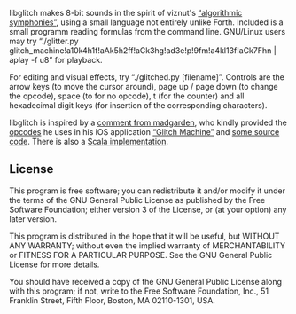 libglitch makes 8-bit sounds in the spirit of viznut's [“algorithmic symphonies”][1], using a small language not entirely unlike Forth. Included is a small programm reading formulas from the command line. GNU/Linux users may try “./glitter.py glitch_machine!a10k4h1f!aAk5h2ff!aCk3hg!ad3e!p!9fm!a4kl13f!aCk7Fhn | aplay -f u8” for playback.

For editing and visual effects, try “./glitched.py [filename]”. Controls are the arrow keys (to move the cursor around), page up / page down (to change the opcode), space (to for no opcode), t (for the counter) and all hexadecimal digit keys (for insertion of the corresponding characters).

libglitch is inspired by a [comment from madgarden][2], who kindly provided the [opcodes][3] he uses in his iOS application [“Glitch Machine”][4] and [some source code][5]. There is also a [Scala implementation][6].

[1]: http://countercomplex.blogspot.com/2011/10/algorithmic-symphonies-from-one-line-of.html

[2]: http://countercomplex.blogspot.com/2011/10/some-deep-analysis-of-one-line-music.html?showComment=1320185523164#c8205241663616732766

[3]: http://paste.ubuntu.com/733764/

[4]: http://madgarden.net/apps/glitch-machine/

[5]: http://paste.ubuntu.com/733829/

[6]: https://github.com/Lymia/ScalaGlitch

License
-------

This program is free software; you can redistribute it and/or modify
it under the terms of the GNU General Public License as published by
the Free Software Foundation; either version 3 of the License, or
(at your option) any later version.

This program is distributed in the hope that it will be useful,
but WITHOUT ANY WARRANTY; without even the implied warranty of
MERCHANTABILITY or FITNESS FOR A PARTICULAR PURPOSE.  See the
GNU General Public License for more details.
       
You should have received a copy of the GNU General Public License
along with this program; if not, write to the Free Software
Foundation, Inc., 51 Franklin Street, Fifth Floor, Boston,
MA 02110-1301, USA.
